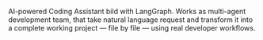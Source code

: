 AI-powered Coding Assistant bild with LangGraph.
Works as multi-agent development team, that take natural language request and transform it into a complete working project — file by file —  using real developer workflows.
